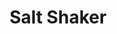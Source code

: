 ---
published: true
title: 'Salt Shaker'
collection: ailleurs
release_date: '2013-08-21 00:00:00'
image:
    user/pages/01.Emissions/ailleurs-26/ouiedire_ailleurs-26_cover-1.png: { name: ouiedire_ailleurs-26_cover-1.png, type: image/png, size: 164101, path: user/pages/01.Emissions/ailleurs-26/ouiedire_ailleurs-26_cover-1.png }
number: '26'
slug: ailleurs-26
taxonomy:
    dj: Nils
    artist: [Arca, 'Big Choo', 'Big Dope P', 'Big Freedia', 'Boaz van de Beatz', 'DJ 2Phast', 'DJ Donna Summer', 'DJ Maze', 'Darren Keen', 'Dj Laz', 'Dj Sega', Dubnetikz, 'Eat Rabbit + Death Grips', 'Fantome Fesse', 'Lady Bee', 'Le Leprechaune', 'Ljudit Andersson', 'MC T. Tucker & DJ Irv', Paty, 'Princess Loko', Renard, 'RuPaul feat Big Freedia', 'Substance B', 'The Rakes', 'Tommy Wright III', 'Weekend Money feat Heem', 'Ying Yang Twins', dimmiT!!!]
playlists:
    - { title: null, tracks: [{ timecode: '00:00:00', artists: ['The Rakes'], title: 'T Bone' }, { timecode: '00:03:33', artists: ['DJ Donna Summer'], title: 'Rock rock rock' }, { timecode: '00:03:47', artists: ['Eat Rabbit + Death Grips'], title: 'My boss is a secretary fucker + Culture shock (nils gasp mashup)' }, { timecode: '00:07:53', artists: ['Big Dope P'], title: 'Southside anthem' }, { timecode: '00:10:29', artists: [Renard], title: 'Tagalog like it was beyond worth' }, { timecode: '00:13:37', artists: ['Le Leprechaune'], title: 'Ghetto plastic' }, { timecode: '00:14:17', artists: ['Darren Keen'], title: '30 Graams' }, { timecode: '00:16:10', artists: ['Tommy Wright III'], title: 'Big pussy' }, { timecode: '00:17:55', artists: ['Lady Bee'], title: 'Why you run yo mouth' }, { timecode: '00:21:04', artists: ['Princess Loko'], title: 'Loko 4 real' }, { timecode: '00:25:48', artists: ['MC T. Tucker & DJ Irv'], title: 'Where dey at' }, { timecode: '00:28:27', artists: ['Substance B'], title: 'Dora au collège fou fou fou' }, { timecode: '00:29:40', artists: ['Big Freedia'], title: 'Y''all get back now' }, { timecode: '00:31:20', artists: ['RuPaul feat Big Freedia'], title: 'Peanut butter' }, { timecode: '00:33:18', artists: ['DJ Maze'], title: 'Put your hands up' }, { timecode: '00:35:16', artists: ['Big Choo'], title: 'Like it raw' }, { timecode: '00:37:24', artists: [Paty], title: 'Robotic break' }, { timecode: '00:39:43', artists: ['Ying Yang Twins'], title: 'Pussy pump' }, { timecode: '00:40:35', artists: ['Weekend Money feat Heem'], title: Yellow }, { timecode: '00:43:32', artists: [Arca], title: '2 Blunted' }, { timecode: '00:44:25', artists: ['DJ 2Phast'], title: Cluedo }, { timecode: '00:45:29', artists: ['Ljudit Andersson'], title: 'Rock''n''kongo' }, { timecode: '00:45:48', artists: ['Dj Laz'], title: 'Latin Rythm' }, { timecode: '00:48:13', artists: ['Fantome Fesse'], title: 'Gimme ghost' }, { timecode: '00:51:18', artists: ['Dj Sega'], title: 'Internet friends' }, { timecode: '00:52:29', artists: [Dubnetikz], title: Satisfaction }, { timecode: '00:53:47', artists: ['Boaz van de Beatz'], title: 'Flontie Stacks Pt.2' }, { timecode: '00:54:33', artists: [dimmiT!!!], title: Drrtyfeet }] }
presentation: '"Le hipeu-hop c''est pour faire la fête! Écoute moi, j''vais te prendre la tête... Je rapadabastap du matin au soir, Et je compte sur toi pour ne pas t''asseoir, Du coup je me déhanche comme une balançoire!"'
image_hd:
    user/pages/01.Emissions/ailleurs-26/ouiedire_ailleurs-26_cover_hd.png: { name: ouiedire_ailleurs-26_cover_hd.png, type: image/png, size: 1179436, path: user/pages/01.Emissions/ailleurs-26/ouiedire_ailleurs-26_cover_hd.png }

---